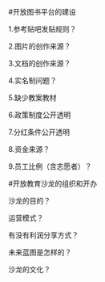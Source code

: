 #开放图书平台的建设

1.参考贴吧发贴规则？

2.图片的创作来源？

3.文档的创作来源？

4.实名制问题？

5.缺少教案教材

6.政策制度公开透明

7.分红条件公开透明

8.资金来源？

9.员工比例（含志愿者）？

#开放教育沙龙的组织和开办

沙龙的目的？

运营模式？

有没有利润分享方式？

未来蓝图是怎样的？

沙龙的文化？